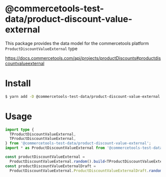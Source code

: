# @commercetools-test-data/product-discount-value-external

This package provides the data model for the commercetools platform `ProductDiscountValueExternal` type

https://docs.commercetools.com/api/projects/productDiscounts#productdiscountvalueexternal

# Install

```bash
$ yarn add -D @commercetools-test-data/product-discount-value-external
```

# Usage

```ts
import type {
  TProductDiscountValueExternal,
  TProductDiscountValueExternal,
} from '@commercetools-test-data/product-discount-value-external';
import * as ProductDiscountValueExternal from '@commercetools-test-data/product-discount-value-external';

const productDiscountValueExternal =
  ProductDiscountValueExternal.random().build<TProductDiscountValueExternal>();
const productDiscountValueExternalDraft =
  ProductDiscountValueExternal.ProductDiscountValueExternalDraft.random().build<TProductDiscountValueExternalDraft>();
```
